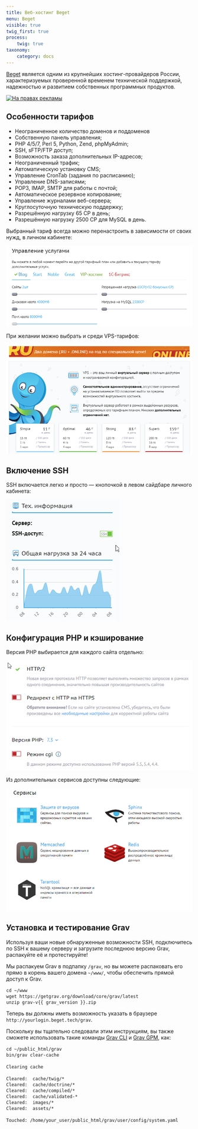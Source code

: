 ```yaml
---
title: Веб-хостинг Beget
menu: Beget
visible: true
twig_first: true
process:
    twig: true
taxonomy:
    category: docs
---
```


[Beget](https://beget.com/p1361) является одним из крупнейших хостинг-провайдеров России, характеризуемых проверенной временем технической поддержкой, надежностью и развитием собственных программных продуктов.

[![На правах рекламы](https://cp.beget.com/promo_data/static/static468x60_1.png)](https://beget.com/?id=1361)

## Особенности тарифов

* Неограниченное количество доменов и поддоменов
* Собственную панель управления;
* PHP 4/5/7, Perl 5, Python, Zend, phpMyAdmin;
* SSH, sFTP/FTP доступ;
* Возможность заказа дополнительных IP-адресов;
* Неограниченный трафик;
* Автоматическую установку CMS;
* Управление CronTab (задания по расписанию);
* Управление DNS-записями;
* POP3, IMAP, SMTP для работы с почтой;
* Автоматическое резервное копирование;
* Управление журналами веб-сервера;
* Круглосуточную техническую поддержку;
* Разрешённую нагрузку 65 CP в день;
* Разрешённую нагрузку 2500 CP для MySQL в день.

Выбранный тариф всегда можно перенастроить в зависимости от своих нужд, в личном кабинете:

![](service_manage.png)

При желании можно выбрать и среди VPS-тарифов:

![](vps.png)

## Включение SSH

SSH включается легко и просто — кнопочкой в левом сайдбаре личного кабинета:

![](ssh_enable.png)

## Конфигурация PHP и кэширование

Версия PHP выбирается для каждого сайта отдельно:

![](select_php_version.png)

Из дополнительных сервисов доступны следующие:

![](available_services.png)

## Установка и тестирование Grav

Используя ваши новые обнаруженные возможности SSH, подключитесь по SSH к вашему серверу и загрузите последнюю версию Grav, распакуйте её и протестируйте!

Мы распакуем Grav в подпапку `/grav`, но вы можете распаковать его прямо в корень вашего домена `~/www/`, чтобы обеспечить прямой доступ к Grav.

```
cd ~/www
wget https://getgrav.org/download/core/grav/latest
unzip grav-v{{ grav_version }}.zip
```

Теперь вы должны иметь возможность указать в браузере `http://yourlogin.beget.tech/grav`.

Поскольку вы тщательно следовали этим инструкциям, вы также сможете использовать такие команды [Grav CLI](../../advanced/grav-cli) и [Grav GPM](../../advanced/grav-gpm), как:

```
cd ~/public_html/grav
bin/grav clear-cache

Clearing cache

Cleared:  cache/twig/*
Cleared:  cache/doctrine/*
Cleared:  cache/compiled/*
Cleared:  cache/validated-*
Cleared:  images/*
Cleared:  assets/*

Touched: /home/your_user/public_html/grav/user/config/system.yaml
```
